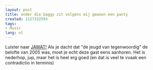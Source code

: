 ```yaml
---
layout: post
title: onder die baggy zit volgens mij gewoon een panty
created: 1127332593
tags:
- Music
lang: nl
---
```

Luister naar [JAWAT!](http://www.planet.nl/planet/show/id=74766/contentid=619710/sc=a919fc) Als je dacht dat "de jeugd van tegenwoordig" de belofte van 2005 was, moet je echt deze gast eens aanhoren. Het is nederhop, jup, maar het is heel erg goed (en dat is veel te vvaak een contradictio in terminis)
